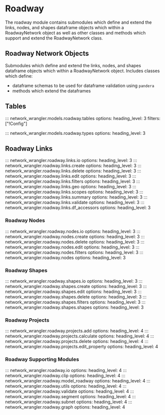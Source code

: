 # Roadway

The roadway module contains submodules which define and extend the links, nodes, and shapes dataframe objects which within a RoadwayNetwork object as well as other classes and methods which support and extend the RoadwayNetwork class.

## Roadway Network Objects

Submodules which define and extend the links, nodes, and shapes dataframe objects which within a RoadwayNetwork object.  Includes classes which define:

- dataframe schemas to be used for dataframe validation using `pandera`
- methods which extend the dataframes

## Tables

::: network_wrangler.models.roadway.tables
    options:
        heading_level: 3
        filters: ["!Config"]

::: network_wrangler.models.roadway.types
    options:
        heading_level: 3

## Roadway Links

::: network_wrangler.roadway.links.io
    options:
        heading_level: 3
::: network_wrangler.roadway.links.create
    options:
        heading_level: 3
::: network_wrangler.roadway.links.delete
    options:
        heading_level: 3
::: network_wrangler.roadway.links.edit
    options:
        heading_level: 3
::: network_wrangler.roadway.links.filters
    options:
        heading_level: 3
::: network_wrangler.roadway.links.geo
    options:
        heading_level: 3
::: network_wrangler.roadway.links.scopes
    options:
        heading_level: 3
::: network_wrangler.roadway.links.summary
    options:
        heading_level: 3
::: network_wrangler.roadway.links.validate
    options:
        heading_level: 3
::: network_wrangler.roadway.links.df_accessors
    options:
        heading_level: 3

### Roadway Nodes

::: network_wrangler.roadway.nodes.io
    options:
        heading_level: 3
::: network_wrangler.roadway.nodes.create
    options:
        heading_level: 3
::: network_wrangler.roadway.nodes.delete
    options:
        heading_level: 3
::: network_wrangler.roadway.nodes.edit
    options:
        heading_level: 3
::: network_wrangler.roadway.nodes.filters
    options:
        heading_level: 3
::: network_wrangler.roadway.nodes
    options:
        heading_level: 3

### Roadway Shapes

::: network_wrangler.roadway.shapes.io
    options:
        heading_level: 3
::: network_wrangler.roadway.shapes.create
    options:
        heading_level: 3
::: network_wrangler.roadway.shapes.edit
    options:
        heading_level: 3
::: network_wrangler.roadway.shapes.delete
    options:
        heading_level: 3
::: network_wrangler.roadway.shapes.filters
    options:
        heading_level: 3
::: network_wrangler.roadway.shapes.shapes
    options:
        heading_level: 3

### Roadway Projects

::: network_wrangler.roadway.projects.add
    options:
        heading_level: 4
::: network_wrangler.roadway.projects.calculate
    options:
        heading_level: 4
::: network_wrangler.roadway.projects.delete
    options:
        heading_level: 4
::: network_wrangler.roadway.projects.edit_property
    options:
        heading_level: 4

### Roadway Supporting Modules

::: network_wrangler.roadway.io
    options:
        heading_level: 4
::: network_wrangler.roadway.clip
    options:
        heading_level: 4
::: network_wrangler.roadway.model_roadway
    options:
        heading_level: 4
::: network_wrangler.roadway.utils
    options:
        heading_level: 4
::: network_wrangler.roadway.validate
    options:
        heading_level: 4
::: network_wrangler.roadway.segment
    options:
        heading_level: 4
::: network_wrangler.roadway.subnet
    options:
        heading_level: 4
::: network_wrangler.roadway.graph
    options:
        heading_level: 4
